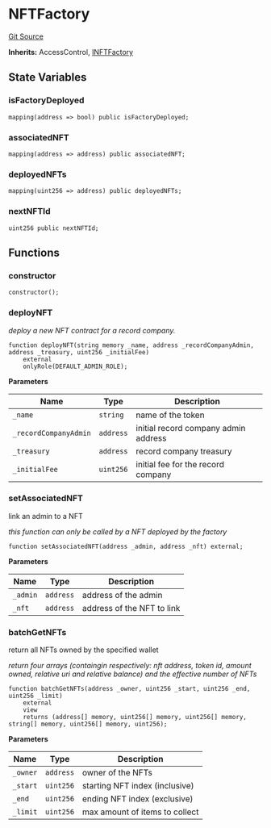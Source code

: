 # NFTFactory
[Git Source](https://github.com/jacopomanenti01/Blockchain/blob/ad0849695bddd3f5368d81383deb2c64cd2e9966/src/NFTFactory.sol)

**Inherits:**
AccessControl, [INFTFactory](/src/interfaces/INFTFactory.sol/interface.INFTFactory.md)


## State Variables
### isFactoryDeployed

```solidity
mapping(address => bool) public isFactoryDeployed;
```


### associatedNFT

```solidity
mapping(address => address) public associatedNFT;
```


### deployedNFTs

```solidity
mapping(uint256 => address) public deployedNFTs;
```


### nextNFTId

```solidity
uint256 public nextNFTId;
```


## Functions
### constructor


```solidity
constructor();
```

### deployNFT

*deploy a new NFT contract for a record company.*


```solidity
function deployNFT(string memory _name, address _recordCompanyAdmin, address _treasury, uint256 _initialFee)
    external
    onlyRole(DEFAULT_ADMIN_ROLE);
```
**Parameters**

|Name|Type|Description|
|----|----|-----------|
|`_name`|`string`|name of the token|
|`_recordCompanyAdmin`|`address`|initial record company admin address|
|`_treasury`|`address`|record company treasury|
|`_initialFee`|`uint256`|initial fee for the record company|


### setAssociatedNFT

link an admin to a NFT

*this function can only be called by a NFT deployed by the factory*


```solidity
function setAssociatedNFT(address _admin, address _nft) external;
```
**Parameters**

|Name|Type|Description|
|----|----|-----------|
|`_admin`|`address`|address of the admin|
|`_nft`|`address`|address of the NFT to link|


### batchGetNFTs

return all NFTs owned by the specified wallet

*return four arrays (containgin respectively: nft address, token id, amount owned, relative uri and relative balance) and the effective number of NFTs*


```solidity
function batchGetNFTs(address _owner, uint256 _start, uint256 _end, uint256 _limit)
    external
    view
    returns (address[] memory, uint256[] memory, uint256[] memory, string[] memory, uint256[] memory, uint256);
```
**Parameters**

|Name|Type|Description|
|----|----|-----------|
|`_owner`|`address`|owner of the NFTs|
|`_start`|`uint256`|starting NFT index (inclusive)|
|`_end`|`uint256`|ending NFT index (exclusive)|
|`_limit`|`uint256`|max amount of items to collect|


